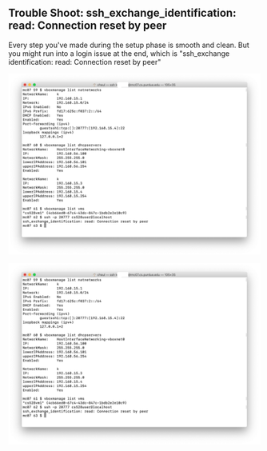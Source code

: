 ## Trouble Shoot: ssh_exchange_identification: read: Connection reset by peer

Every step you've made during the setup phase is smooth and clean. But you might run into a login issue at the end, which is "ssh_exchange identification: read: Connection reset by peer"

<img src = "images/1.png" width = "750">

![](images/1.png)
